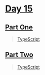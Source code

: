 # [Day 15](https://adventofcode.com/2023/day/15)

## [Part One](https://adventofcode.com/2023/day/15#part1)

> [TypeScript](/solutions/typescript/2023/15/src/p1.ts)

## [Part Two](https://adventofcode.com/2023/day/15#part2)

> [TypeScript](/solutions/typescript/2023/15/src/p2.ts)
